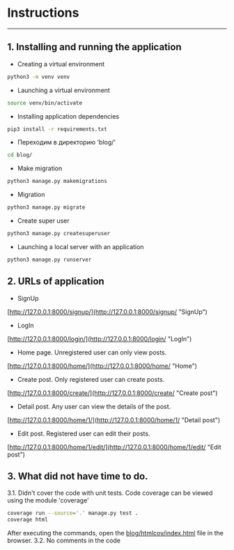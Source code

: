 # Instructions
______
## 1. Installing and running the application
* Creating a virtual environment
```bash
python3 -m venv venv
```
* Launching a virtual environment
```bash
source venv/bin/activate
```
* Installing application dependencies
```bash
pip3 install -r requirements.txt
```
* Переходим в директорию 'blog/'
```bash
cd blog/
```
* Make migration
```bash
python3 manage.py makemigrations
```
* Migration
```bash
python3 manage.py migrate
```
* Create super user
```bash
python3 manage.py createsuperuser
```
* Launching a local server with an application
```bash
python3 manage.py runserver
```
## 2. URLs of application

* SignUp

[http://127.0.0.1:8000/signup/](http://127.0.0.1:8000/signup/ "SignUp")

* LogIn

[http://127.0.0.1:8000/login/](http://127.0.0.1:8000/login/ "LogIn")

* Home page. 
Unregistered user can only view posts.
  
[http://127.0.0.1:8000/home/](http://127.0.0.1:8000/home/ "Home")

* Create post.
Only registered user can create posts.

[http://127.0.0.1:8000/create/](http://127.0.0.1:8000/create/ "Create post")

* Detail post.
Any user can view the details of the post.

[http://127.0.0.1:8000/home/1/](http://127.0.0.1:8000/home/1/ "Detail post")
  
* Edit post. 
  Registered user can edit their posts.

[http://127.0.0.1:8000/home/1/edit/](http://127.0.0.1:8000/home/1/edit/ "Edit post")

## 3. What did not have time to do.

3.1. Didn't cover the code with unit tests. Code coverage can be 
   viewed using the module 'coverage'
```bash
coverage run --source='.' manage.py test .
coverage html
```
After executing the commands, open the [blog/htmlcov/index.html](blog/htmlcov/index.html) file in the browser.
3.2. No comments in the code